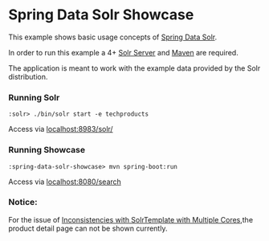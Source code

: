 Spring Data Solr Showcase
=========================

This example shows basic usage concepts of [Spring Data Solr](http://projects.spring.io/spring-data-solr).

In order to run this example a 4+ [Solr Server](http://lucene.apache.org/solr/downloads.html) and [Maven](http://maven.apache.org/download.cgi) are required.

The application is meant to work with the example data provided by the Solr distribution.

### Running Solr
```emacs
:solr> ./bin/solr start -e techproducts
```

Access via [localhost:8983/solr/](http://localhost:8983/solr/#/techproducts)

### Running Showcase
```emacs
:spring-data-solr-showcase> mvn spring-boot:run
```

Access via [localhost:8080/search](http://localhost:8080/search)

### Notice:
For the issue of [Inconsistencies with SolrTemplate with Multiple Cores](https://jira.spring.io/browse/DATASOLR-403),the product detail page can not be shown currently.